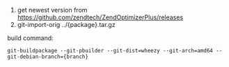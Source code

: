 1. get newest version from https://github.com/zendtech/ZendOptimizerPlus/releases 
1. git-import-orig ../{package}.tar.gz


build command:
```
git-buildpackage --git-pbuilder --git-dist=wheezy --git-arch=amd64 --git-debian-branch={branch}
```
